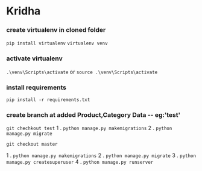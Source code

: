 # Kridha
### create virtualenv in cloned folder
```pip install virtualenv```
```virtualenv venv```
### activate virtualenv
```.\venv\Scripts\activate```  or ```source .\venv\Scripts\activate```


### install requirements
```pip install -r requirements.txt```



### create branch at added Product,Category Data -- eg:'test'
```git chechkout test```
1 . ```python manage.py makemigrations```
2 . ```python manage.py migrate```

```git checkout master```

1 . ```python manage.py makemigrations```
2 . ```python manage.py migrate```
3 . ```python manage.py createsuperuser```
4 . ```python manage.py runserver```
